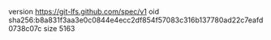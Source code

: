 version https://git-lfs.github.com/spec/v1
oid sha256:b8a831f3aa3e0c0844e4ecc2df854f57083c316b137780ad22c7eafd0738c07c
size 5163
